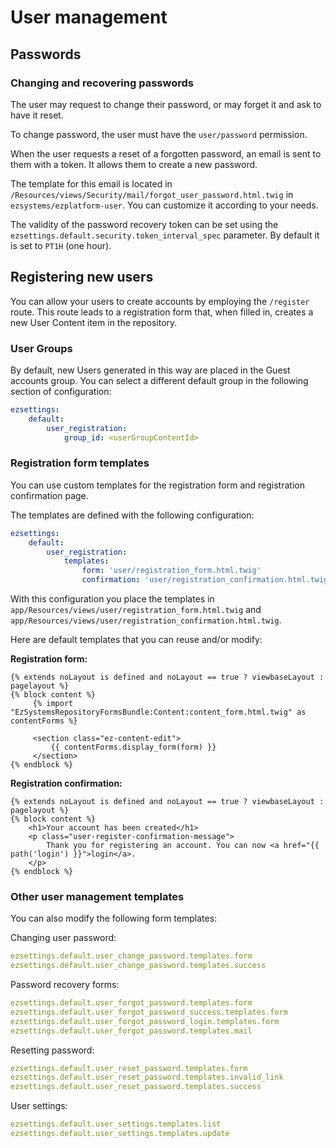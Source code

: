 # User management

## Passwords

### Changing and recovering passwords

The user may request to change their password, or may forget it and ask to have it reset.

To change password, the user must have the `user/password` permission.

When the user requests a reset of a forgotten password, an email is sent to them with a token.
It allows them to create a new password.

The template for this email is located in `/Resources/views/Security/mail/forgot_user_password.html.twig` in `ezsystems/ezplatform-user`.
You can customize it according to your needs.

The validity of the password recovery token can be set using the `ezsettings.default.security.token_interval_spec` parameter.
By default it is set to `PT1H` (one hour).

## Registering new users

You can allow your users to create accounts by employing the `/register` route. This route leads to a registration form that, when filled in, creates a new User Content item in the repository.

### User Groups

By default, new Users generated in this way are placed in the Guest accounts group. You can select a different default group in the following section of configuration:

``` yaml
ezsettings:
    default:
        user_registration:
            group_id: <userGroupContentId>
```

### Registration form templates

You can use custom templates for the registration form and registration confirmation page.

The templates are defined with the following configuration:

``` yaml
ezsettings:
    default:
        user_registration:
            templates:
                form: 'user/registration_form.html.twig'
                confirmation: 'user/registration_confirmation.html.twig'
```

With this configuration you place the templates in `app/Resources/views/user/registration_form.html.twig` and `app/Resources/views/user/registration_confirmation.html.twig`.

Here are default templates that you can reuse and/or modify:

**Registration form:**

``` html+twig
{% extends noLayout is defined and noLayout == true ? viewbaseLayout : pagelayout %}
{% block content %}
     {% import "EzSystemsRepositoryFormsBundle:Content:content_form.html.twig" as contentForms %}

     <section class="ez-content-edit">
         {{ contentForms.display_form(form) }}
     </section>
{% endblock %}
```

**Registration confirmation:**

``` html+twig
{% extends noLayout is defined and noLayout == true ? viewbaseLayout : pagelayout %}
{% block content %}
    <h1>Your account has been created</h1>
    <p class="user-register-confirmation-message">
        Thank you for registering an account. You can now <a href="{{ path('login') }}">login</a>.
    </p>
{% endblock %}
```

### Other user management templates

You can also modify the following form templates:

Changing user password:

``` yaml
ezsettings.default.user_change_password.templates.form
ezsettings.default.user_change_password.templates.success
```

Password recovery forms:

``` yaml
ezsettings.default.user_forgot_password.templates.form
ezsettings.default.user_forgot_password_success.templates.form
ezsettings.default.user_forgot_password_login.templates.form
ezsettings.default.user_forgot_password.templates.mail
```

Resetting password:

``` yaml
ezsettings.default.user_reset_password.templates.form
ezsettings.default.user_reset_password.templates.invalid_link
ezsettings.default.user_reset_password.templates.success
```

User settings:

``` yaml
ezsettings.default.user_settings.templates.list
ezsettings.default.user_settings.templates.update
```
